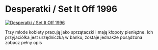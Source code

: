 Desperatki / Set It Off 1996 
=============
[![Desperatki / Set It Off 1996 ](http://vidos.pl/images/player.gif)](http://vidos.pl/desperatki-set-it-off-1996)

 Trzy młode kobiety pracują jako sprzątaczki i mają kłopoty pieniężne. Ich przyjaciółka jest urzędniczką w banku, zostaje jednakże posądzona zobacz pełny opis
